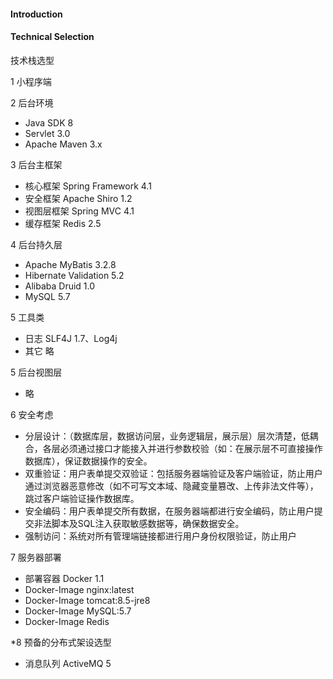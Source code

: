 #### Introduction


#### Technical Selection

技术栈选型

1 小程序端

2 后台环境

- Java SDK 8
- Servlet 3.0
- Apache Maven 3.x

3 后台主框架 

- 核心框架 Spring Framework 4.1
- 安全框架 Apache Shiro 1.2
- 视图层框架 Spring MVC 4.1
- 缓存框架 Redis 2.5

4 后台持久层

- Apache MyBatis 3.2.8
- Hibernate Validation 5.2
- Alibaba Druid 1.0
- MySQL 5.7

5 工具类

- 日志 SLF4J 1.7、Log4j
- 其它 略

5 后台视图层

- 略

6 安全考虑

- 分层设计：（数据库层，数据访问层，业务逻辑层，展示层）层次清楚，低耦合，各层必须通过接口才能接入并进行参数校验（如：在展示层不可直接操作数据库），保证数据操作的安全。
- 双重验证：用户表单提交双验证：包括服务器端验证及客户端验证，防止用户通过浏览器恶意修改（如不可写文本域、隐藏变量篡改、上传非法文件等），跳过客户端验证操作数据库。
- 安全编码：用户表单提交所有数据，在服务器端都进行安全编码，防止用户提交非法脚本及SQL注入获取敏感数据等，确保数据安全。
- 强制访问：系统对所有管理端链接都进行用户身份权限验证，防止用户

7 服务器部署

- 部署容器 Docker 1.1
- Docker-Image nginx:latest
- Docker-Image tomcat:8.5-jre8
- Docker-Image MySQL:5.7
- Docker-Image Redis 

*8 预备的分布式架设选型

- 消息队列 ActiveMQ 5

